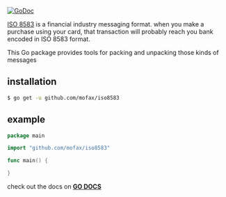 [![GoDoc](https://godoc.org/github.com/mofax/iso8583?status.svg)](https://godoc.org/github.com/mofax/iso8583)  

[ISO 8583](https://en.wikipedia.org/wiki/ISO_8583) is a financial industry messaging format.
when you make a purchase using your card, that transaction will probably reach you bank encoded
in ISO 8583 format.

This Go package provides tools for packing and unpacking those kinds of
messages

## installation
```bash
$ go get -u github.com/mofax/iso8583
```

## example
```go
package main

import "github.com/mofax/iso8583"

func main() {

}
```

check out the docs on **[GO DOCS](https://godoc.org/github.com/mofax/iso8583)**
